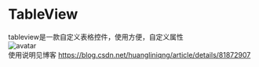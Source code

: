 # TableView
tableview是一款自定义表格控件，使用方便，自定义属性</br>
![avatar](https://img-blog.csdn.net/20180820161537562?watermark/2/text/aHR0cHM6Ly9ibG9nLmNzZG4ubmV0L2h1YW5nbGluaXFuZw==/font/5a6L5L2T/fontsize/400/fill/I0JBQkFCMA==/dissolve/70)</br>
使用说明见博客
https://blog.csdn.net/huangliniqng/article/details/81872907

